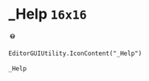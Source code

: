 # _Help `16x16`
<img src="/img/_Help.png" width=16 height=16>

``` CSharp
EditorGUIUtility.IconContent("_Help")
```
```
_Help
```
